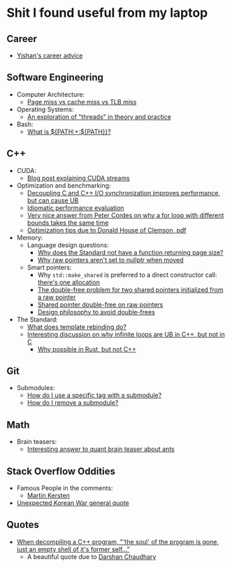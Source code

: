 # Shit I found useful from my laptop
## Career
* [Yishan's career advice](http://algeri-wong.com/yishan/the-secret-to-career-success.html)

## Software Engineering
* Computer Architecture:
    - [Page miss vs cache miss vs TLB miss](https://stackoverflow.com/questions/37825859/cache-miss-a-tlb-miss-and-page-fault)
* Operating Systems:
    - [An exploration of "threads" in theory and practice](https://cs.stackexchange.com/a/48415)
* Bash:
    - [What is ${PATH:+:${PATH}}?](https://unix.stackexchange.com/questions/267506/what-does-pathpath-mean)

## C++
* CUDA:
    - [Blog post explaining CUDA streams](https://leimao.github.io/blog/CUDA-Stream/)
* Optimization and benchmarking:
    - [Decoupling C and C++ I/O synchronization improves performance, but can cause UB](https://stackoverflow.com/questions/31162367/significance-of-ios-basesync-with-stdiofalse-cin-tienull)
    - [Idiomatic performance evaluation](https://stackoverflow.com/questions/60291987/idiomatic-way-of-performance-evaluation)
    - [Very nice answer from Peter Cordes on why a for loop with different bounds takes the same time](https://stackoverflow.com/questions/50924929/simple-for-loop-benchmark-takes-the-same-time-with-any-loop-bound/50934895#50934895)
    - [Optimization tips due to Donald House of Clemson, pdf](https://people.cs.clemson.edu/~dhouse/courses/405/papers/optimize.pdf)
* Memory:
    - Language design questions:
        * [Why does the Standard not have a function returning page size?](https://stackoverflow.com/questions/3351940/detecting-the-memory-page-size#comment3480102_3351940)
        * [Why raw pointers aren't set to nullptr when moved](https://stackoverflow.com/a/9453330)
    - Smart pointers:
        * Why `std::make_shared` is preferred to a direct constructor call: [there's one allocation](https://stackoverflow.com/questions/52716437/make-shared-reference-counting-in-c)
        * [The double-free problem for two shared pointers initialized from a raw pointer](https://stackoverflow.com/questions/41364700/when-should-we-use-stdenable-shared-from-this)
        * [Shared pointer double-free on raw pointers](https://stackoverflow.com/questions/23673577/shared-pointer-double-deleting)
        * [Design philosophy to avoid double-frees](https://stackoverflow.com/a/11711120)
* The Standard:
    - [What does template rebinding do?](https://stackoverflow.com/a/14148870)
    - [Interesting discussion on why infinite loops are UB in C++, but not in C](https://news.ycombinator.com/item?id=25720760)
        - [Why possible in Rust, but not C++](https://news.ycombinator.com/item?id=25729866)

## Git
* Submodules:
    - [How do I use a specific tag with a submodule?](https://stackoverflow.com/a/18797720)
    - [How do I remove a submodule?](https://stackoverflow.com/a/1260982)

## Math
* Brain teasers:
    - [Interesting answer to quant brain teaser about ants](https://math.stackexchange.com/a/1036904)

## Stack Overflow Oddities
* Famous People in the comments:
    - [Martin Kersten](https://stackoverflow.com/questions/3928995/how-do-cache-lines-work#comment65785468_3947435)
* [Unexpected Korean War general quote](https://stackoverflow.com/questions/48322288/how-can-i-go-decrement-the-iterator-of-a-stdmap-by-a-certain-number#comment83629642_48322319)

## Quotes
* [When decompiling a C++ program, "'the soul' of the program is gone, just an empty shell of it's former self..."](https://stackoverflow.com/questions/205059/is-there-a-c-decompiler#comment78317622_205115)
    - A beautiful quote due to [Darshan Chaudhary](https://stackoverflow.com/users/5188449/darshan-chaudhary)
